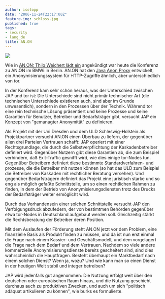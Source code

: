 ```yaml
---
author: isotopp
date: "2006-11-24T22:17:00Z"
feature-img: schloss.jpg
published: true
tags:
- security
- lang_de
title: AN.ON
---
```

![](https://blog.koehntopp.info/uploads/zorro.jpg)

Wie in
[AN.ON: Thilo Weichert lädt ein](http://blog.koehntopp.de/archives/1451-AN.ON-Thilo-Weichert-laedt-ein.html)
angekündigt war heute die Konferenz zu AN.ON im BMWi in Berlin. AN.ON hat
den
[Java Anon Proxy](http://anon.inf.tu-dresden.de/) entwickelt, ein
Anonymisierungssystem für HTTP-Zugriffe ähnlich, aber unterschiedlich von
tor.

In der Konferenz kam sehr schön heraus, was der Unterschied zwischen JAP und
tor ist: Die Unterschiede sind nicht primär technischer Art (die technischen
Unterschiede existieren auch, sind aber im Grunde unwesentlich), sondern in
den Prozessen über der Technik. Während tor eine rein technische Lösung
präsentiert und keine Prozesse und keine Garantien für Benutzer, Betreiber
und Bedarfsträger gibt, versucht JAP ein Konzept von "gemanagter Anonymität"
zu definieren.

Als Projekt mit der Uni Dresden und dem ULD Schleswig-Holstein als
Projektpartner versucht AN.ON einen Überbau zu liefern, der gegenüber allen
drei Parteien Vertrauen schafft: JAP operiert mit einer Rechtsgrundlage, die
durch die Selbstverpflichtung der Kaskadenbetreiber definiert wird.
Gegenüber Nutzern gibt diese Garantien ab, die zum Beispiel verhindern, daß
Exit-Traffic gesnifft wird, wie dies einige tor-Nodes tun. Gegenüber
Betreibern definiert diese bestimmte Standardverfahren- und prozesse, die
die Betreiber mit nutzen können (so hat das ULD zum Beispiel die Betreiber
von Kaskaden mit rechtlicher Beratung versehen). Und gegenüber
Bedarfsträgern definiert das Projekt eine juristisch starke und so eng als
möglich gefaßte Schnittstelle, um so einen rechtlichen Rahmen zu finden, in
dem der Betrieb von Anonymisierungsdiensten trotz des Drucks der
Bedarfsträger weiter ermöglicht wird.

Durch das Vorhandensein einer solchen Schnittstelle versucht JAP den
Verfolgungsdruck abzufedern, der von bestimtmen Behörden gegenüber etwa
tor-Nodes in Deutschland aufgebaut werden soll. Gleichzeitig stärkt die
Rechtsberatung der Betreiber deren Position.

Mit dem Auslaufen der Förderung steht AN.ON jetzt vor dem Problem, eine
finanzielle Basis als Produkt finden zu müssen, und da ist nun erst einmal
die Frage nach einem Kassier- und Geschäftsmodell, und dem vorgelagert die
Frage nach dem Bedarf und dem Vertrauen. Nachdem so viele andere
kommerzielle Anonymisierungsdienste bereits gescheitert sind, sind dies
wahrscheinlich die Hauptfragen. Besteht überhaupt ein Marktbedarf nach einem
solchen Dienst? Wenn ja, wozu? Und wie kann man so einen Dienst in der
heutigen Welt stabil und integer betreiben?

JAP wird jedenfalls gut angenommen: Die Nutzung erfolgt weit über den
deutschen oder europäischen Raum hinaus, und die Nutzung geschieht durchaus
auch zu produktiven Zwecken, und auch um sich "politisch adäquat
artikulieren zu können", wie burks es formulierte.
